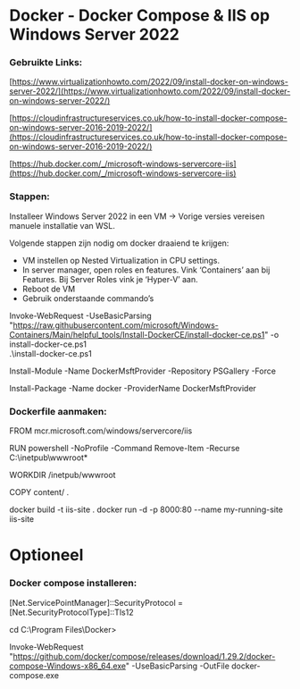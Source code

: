 # Docker - Docker Compose & IIS op Windows Server 2022

### Gebruikte Links:

[https://www.virtualizationhowto.com/2022/09/install-docker-on-windows-server-2022/](https://www.virtualizationhowto.com/2022/09/install-docker-on-windows-server-2022/)

[https://cloudinfrastructureservices.co.uk/how-to-install-docker-compose-on-windows-server-2016-2019-2022/](https://cloudinfrastructureservices.co.uk/how-to-install-docker-compose-on-windows-server-2016-2019-2022/)

[https://hub.docker.com/_/microsoft-windows-servercore-iis](https://hub.docker.com/_/microsoft-windows-servercore-iis)



### Stappen:

Installeer Windows Server 2022 in een VM -> Vorige versies vereisen manuele installatie van WSL.

Volgende stappen zijn nodig om docker draaiend te krijgen:

 - VM instellen op Nested Virtualization in CPU settings.
 - In server manager, open roles en features. Vink ‘Containers’ aan bij
   Features. Bij Server Roles vink je ‘Hyper-V’ aan.
 - Reboot de VM
 - Gebruik onderstaande commando’s

Invoke-WebRequest -UseBasicParsing "https://raw.githubusercontent.com/microsoft/Windows-Containers/Main/helpful_tools/Install-DockerCE/install-docker-ce.ps1" -o install-docker-ce.ps1  
.\install-docker-ce.ps1

Install-Module -Name DockerMsftProvider -Repository PSGallery -Force

Install-Package -Name docker -ProviderName DockerMsftProvider


### Dockerfile aanmaken:

FROM mcr.microsoft.com/windows/servercore/iis

RUN powershell -NoProfile -Command Remove-Item -Recurse C:\inetpub\wwwroot\*

WORKDIR /inetpub/wwwroot

COPY content/ .


docker build -t iis-site .
docker run -d -p 8000:80 --name my-running-site iis-site

# Optioneel

### Docker compose installeren:

[Net.ServicePointManager]::SecurityProtocol = [Net.SecurityProtocolType]::Tls12

cd C:\Program Files\Docker>

Invoke-WebRequest "https://github.com/docker/compose/releases/download/1.29.2/docker-compose-Windows-x86_64.exe" -UseBasicParsing -OutFile docker-compose.exe
